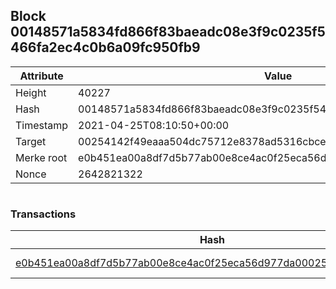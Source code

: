 ## Block 00148571a5834fd866f83baeadc08e3f9c0235f5466fa2ec4c0b6a09fc950fb9

Attribute | Value
--- | ---
Height | 40227
Hash | 00148571a5834fd866f83baeadc08e3f9c0235f5466fa2ec4c0b6a09fc950fb9
Timestamp | 2021-04-25T08:10:50+00:00
Target | 00254142f49eaaa504dc75712e8378ad5316cbcead634704b3734b6271167cc4
Merke root | e0b451ea00a8df7d5b77ab00e8ce4ac0f25eca56d977da000253ec6b59827c40
Nonce | 2642821322

```

```

### Transactions

Hash | Amount
--- | ---
[e0b451ea00a8df7d5b77ab00e8ce4ac0f25eca56d977da000253ec6b59827c40](e0b451ea00a8df7d5b77ab00e8ce4ac0f25eca56d977da000253ec6b59827c40.md) | 10.00000000 SKEPTI 
